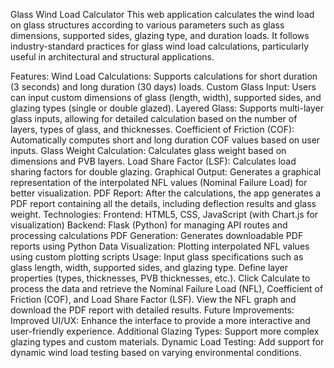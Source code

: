 Glass Wind Load Calculator
This web application calculates the wind load on glass structures according to various parameters such as glass dimensions, supported sides, glazing type, and duration loads. It follows industry-standard practices for glass wind load calculations, particularly useful in architectural and structural applications.

Features:
Wind Load Calculations: Supports calculations for short duration (3 seconds) and long duration (30 days) loads.
Custom Glass Input: Users can input custom dimensions of glass (length, width), supported sides, and glazing types (single or double glazed).
Layered Glass: Supports multi-layer glass inputs, allowing for detailed calculation based on the number of layers, types of glass, and thicknesses.
Coefficient of Friction (COF): Automatically computes short and long duration COF values based on user inputs.
Glass Weight Calculation: Calculates glass weight based on dimensions and PVB layers.
Load Share Factor (LSF): Calculates load sharing factors for double glazing.
Graphical Output: Generates a graphical representation of the interpolated NFL values (Nominal Failure Load) for better visualization.
PDF Report: After the calculations, the app generates a PDF report containing all the details, including deflection results and glass weight.
Technologies:
Frontend: HTML5, CSS, JavaScript (with Chart.js for visualization)
Backend: Flask (Python) for managing API routes and processing calculations
PDF Generation: Generates downloadable PDF reports using Python
Data Visualization: Plotting interpolated NFL values using custom plotting scripts
Usage:
Input glass specifications such as glass length, width, supported sides, and glazing type.
Define layer properties (types, thicknesses, PVB thicknesses, etc.).
Click Calculate to process the data and retrieve the Nominal Failure Load (NFL), Coefficient of Friction (COF), and Load Share Factor (LSF).
View the NFL graph and download the PDF report with detailed results.
Future Improvements:
Improved UI/UX: Enhance the interface to provide a more interactive and user-friendly experience.
Additional Glazing Types: Support more complex glazing types and custom materials.
Dynamic Load Testing: Add support for dynamic wind load testing based on varying environmental conditions.
